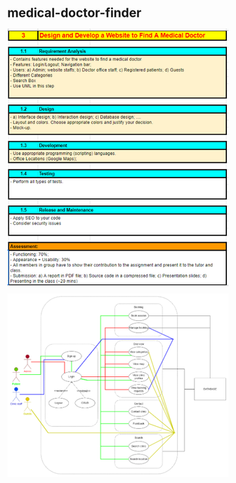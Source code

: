 # medical-doctor-finder

![Alt text](/resources/readme/teachers-requirements.png?raw=True "Teacher's requirements")

![Alt text](/resources/readme/webprogram.drawio.png?raw=True "Use case diagram")